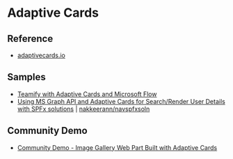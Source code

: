 # Adaptive Cards

## Reference

- [adaptivecards.io](https://adaptivecards.io/)

## Samples

- [Teamify with Adaptive Cards and Microsoft Flow](https://mattipaukkonen.com/2019/03/19/teamify-with-adaptive-cards-and-microsoft-flow/)
- [Using MS Graph API and Adaptive Cards for Search/Render User Details with SPFx solutions](http://www.techwithnakkeeran.com/2019/04/using-ms-graph-api-and-adaptive-cards.html) | [nakkeerann/navspfxsoln](https://github.com/nakkeerann/navspfxsoln)

## Community Demo

- [Community Demo - Image Gallery Web Part Built with Adaptive Cards](https://www.youtube.com/watch?v=GgKEhDF1Eis)